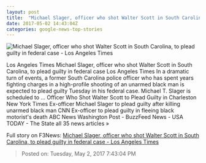 ```yaml
---
layout: post
title:  "Michael Slager, officer who shot Walter Scott in South Carolina, to plead guilty in federal case - Los Angeles Times"
date: 2017-05-02 14:43:04Z
categories: google-news-top-stories
---
```


![Michael Slager, officer who shot Walter Scott in South Carolina, to plead guilty in federal case - Los Angeles Times](http://www.trbimg.com/img-5908a486/turbine/la-na-michael-slager-walter-scott-2017)

Los Angeles Times Michael Slager, officer who shot Walter Scott in South Carolina, to plead guilty in federal case Los Angeles Times In a dramatic turn of events, a former South Carolina police officer who has spent years fighting charges in a high-profile shooting of an unarmed black man is expected to plead guilty Tuesday in his federal case. Michael T. Slager is scheduled to ... Officer Who Shot Walter Scott to Plead Guilty in Charleston New York Times Ex-officer Michael Slager to plead guilty after killing unarmed black man CNN Ex-officer to plead guilty in fleeing black motorist's death ABC News Washington Post - BuzzFeed News - USA TODAY - The State all 35 news articles »


Full story on F3News: [Michael Slager, officer who shot Walter Scott in South Carolina, to plead guilty in federal case - Los Angeles Times](http://www.f3nws.com/n/jCgd2F)

> Posted on: Tuesday, May 2, 2017 7:43:04 PM
